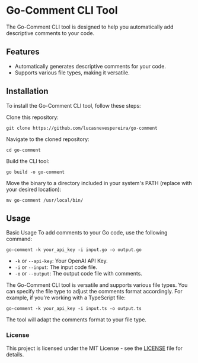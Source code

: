 # Go-Comment CLI Tool

The Go-Comment CLI tool is designed to help you automatically add descriptive comments to your code.

## Features

- Automatically generates descriptive comments for your code.
- Supports various file types, making it versatile.

## Installation

To install the Go-Comment CLI tool, follow these steps:

Clone this repository:
```shell
git clone https://github.com/lucasnevespereira/go-comment
```
Navigate to the cloned repository:
```shell
cd go-comment
```
Build the CLI tool:

```shell
go build -o go-comment
```

Move the binary to a directory included in your system's PATH (replace with your desired location):
```shell
mv go-comment /usr/local/bin/
```

## Usage
Basic Usage
To add comments to your Go code, use the following command:

```shell
go-comment -k your_api_key -i input.go -o output.go
```

- `-k` or `--api-key`: Your OpenAI API Key.
- `-i` or `--input`: The input code file.
- `-o` or `--output`: The output code file with comments.

The Go-Comment CLI tool is versatile and supports various file types. You can specify the file type to adjust the comments format accordingly. For example, if you're working with a TypeScript file:

```shell
go-comment -k your_api_key -i input.ts -o output.ts
```
The tool will adapt the comments format to your file type.

### License
This project is licensed under the MIT License - see the [LICENSE](LICENSE.md) file for details.